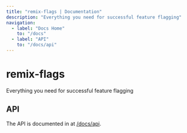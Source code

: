 ```yaml
---
title: "remix-flags | Documentation"
description: "Everything you need for successful feature flagging"
navigation:
  - label: "Docs Home"
    to: "/docs"
  - label: "API"
    to: "/docs/api"
---
```


# remix-flags

Everything you need for successful feature flagging

## API

The API is documented in at [/docs/api](/docs/api).
